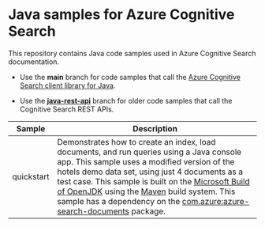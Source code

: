 # Java samples for Azure Cognitive Search

This repository contains Java code samples used in Azure Cognitive Search documentation.

+ Use the **main** branch for code samples that call the [Azure Cognitive Search client library for Java](https://docs.microsoft.com/java/api/overview/azure/search-documents-readme).

+ Use the [**java-rest-api**](https://github.com/Azure-Samples/azure-search-java-samples/tree/java-rest-api)  branch for older code samples that call the Cognitive Search REST APIs.

| Sample | Description |
|--------|-------------|
| quickstart | Demonstrates how to create an index, load documents, and run queries using a Java console app. This sample uses a modified version of the hotels demo data set, using just 4 documents as a test case. This sample is built on the [Microsoft Build of OpenJDK](https://learn.microsoft.com/java/openjdk/ins) using the [Maven](https://maven.apache.org/) build system. This sample has a dependency on the [com.azure:azure-search-documents](https://search.maven.org/artifact/com.azure/azure-search-documents) package.|